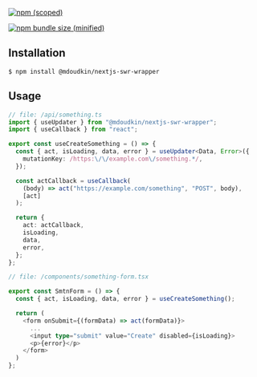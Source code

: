 [![npm (scoped)](https://img.shields.io/npm/v/@mdoudkin/nextjs-swr-wrapper.svg)](https://www.npmjs.com/package/@mdoudkin/nextjs-swr-wrapper)

[![npm bundle size (minified)](https://img.shields.io/bundlephobia/min/@mdoudkin/nextjs-swr-wrapper.svg)](https://www.npmjs.com/package/@mdoudkin/nextjs-swr-wrapper)

## Installation

```
$ npm install @mdoudkin/nextjs-swr-wrapper
```

## Usage

```ts
// file: /api/something.ts
import { useUpdater } from "@mdoudkin/nextjs-swr-wrapper";
import { useCallback } from "react";

export const useCreateSomething = () => {
  const { act, isLoading, data, error } = useUpdater<Data, Error>({
    mutationKey: /https:\/\/example.com\/something.*/,
  });

  const actCallback = useCallback(
    (body) => act("https://example.com/something", "POST", body),
    [act]
  );

  return {
    act: actCallback,
    isLoading,
    data,
    error,
  };
};

// file: /components/something-form.tsx

export const SmtnForm = () => {
  const { act, isLoading, data, error } = useCreateSomething();

  return (
    <form onSubmit={(formData) => act(formData)}>
      ...
      <input type="submit" value="Create" disabled={isLoading}>
      <p>{error}</p>
    </form>
  )
};
```
